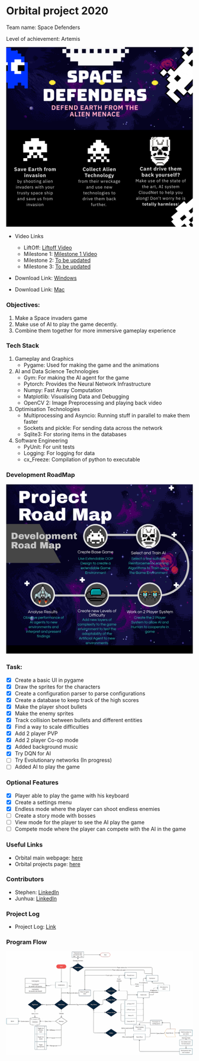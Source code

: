 # Orbital project 2020 
Team name: Space Defenders

Level of achievement: Artemis

![](images/Poster.png)

* Video Links 
  - LiftOff: [Liftoff Video](https://youtu.be/UNIIZMoY21Y)
  - Milestone 1: [Milestone 1 Video](https://youtu.be/B_vnh2F5NsM)
  - Milestone 2: [To be updated](#)
  - Milestone 3: [To be updated](#)

* Download Link: [Windows](https://drive.google.com/file/d/1hl9ZfLfdFUbhuicCBJrC9TU6vuIL0XSc/view?usp=sharing)
* Download Link: [Mac](https://drive.google.com/file/d/1iaOJq8udqXCtAyodes7kMmCAVzpx6xyb/view?usp=sharing)

### Objectives:
1. Make a Space invaders game
2. Make use of AI to play the game decently.
3. Combine them together for more immersive gameplay experience

### Tech Stack
1. Gameplay and Graphics
    - Pygame: Used for making the game and the animations
2. AI and Data Science Technologies
    - Gym: For making the AI agent for the game
    - Pytorch: Provides the Neural Network Infrastructure
    -  Numpy: Fast Array Computation
    -  Matplotlib: Visualising Data and Debugging
    -  OpenCV 2: Image Preprocessing and playing back video
3. Optimisation Technologies
    -  Multiprocessing and Asyncio: Running stuff in parallel to make them faster
    -  Sockets and pickle: For sending data across the network
    -  Sqlite3: For storing items in the databases
4. Software Engineering
    -  PyUnit: For unit tests
    -  Logging: For logging for data
    -  cx_Freeze: Compilation of python to executable

### Development RoadMap
![](images/RoadMap.png)

### Task:
- [x] Create a basic UI in pygame
- [x] Draw the sprites for the characters
- [x] Create a configuration parser to parse configurations
- [x] Create a database to keep track of the high scores
- [x] Make the player shoot bullets
- [x] Make the enemy sprites
- [x] Track collision between bullets and different entities
- [x] Find a way to scale difficulties
- [x] Add 2 player PVP
- [x] Add 2 player Co-op mode
- [x] Added background music
- [x] Try DQN for AI
- [ ] Try Evolutionary networks (In progress)
- [ ] Added AI to play the game

### Optional Features
- [x] Player able to play the game with his keyboard
- [x] Create a settings menu
- [x] Endless mode where the player can shoot endless enemies
- [ ] Create a story mode with bosses
- [ ] View mode for the player to see the AI play the game
- [ ] Compete mode where the player can compete with the AI in the game

### Useful Links
* Orbital main webpage: [here](https://orbital.comp.nus.edu.sg/)
* Orbital projects page: [here](https://nusskylab-dev.comp.nus.edu.sg/public_views/public_projects)

### Contributors
* Stephen: [LinkedIn](https://www.linkedin.com/in/stephen-tan-hin-khai/)
* Junhua: [LinkedIn](https://www.linkedin.com/in/junhua-wen-718880137/)


### Project Log
* Project Log: [Link](https://docs.google.com/spreadsheets/d/1-_kZFH19Hje2CUJDWniRJlIA7P6K9FkfxaT8GMf7p-U/edit?usp=sharing)

### Program Flow
![](images/FlowChartv2.png)
